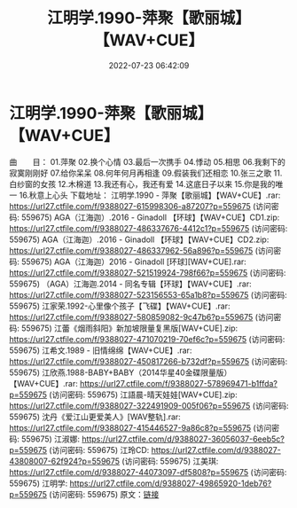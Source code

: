 ﻿---
title: 江明学.1990-萍聚【歌丽城】【WAV+CUE】
date: 2022-07-23 06:42:09
categories: WAV车载音乐、镜像
tags: 华语中文
---
# 江明学.1990-萍聚【歌丽城】【WAV+CUE】

曲　　目：
01.萍聚
02.换个心情
03.最后一次携手
04.悸动
05.相思
06.我剩下的寂寞刚刚好
07.给你呆呆
08.何年何月再相逢
09.假装我们还相恋
10.张三之歌
11.白纱窗的女孩
12.木棉道
13.我还有心，我还有爱
14.这底日子以来
15.你是我的唯一
16.秋意上心头
下载地址：
江明学.1990 - 萍聚【歌丽城】【WAV+CUE】.rar: https://url27.ctfile.com/f/9388027-615998306-a87207?p=559675
(访问密码: 559675)
AGA（江海迦）.2016 - Ginadoll 【环球】【WAV+CUE】CD1.zip: https://url27.ctfile.com/f/9388027-486337676-4412c1?p=559675
(访问密码: 559675)
AGA（江海迦）.2016 - Ginadoll 【环球】【WAV+CUE】CD2.zip: https://url27.ctfile.com/f/9388027-486337962-56a896?p=559675
(访问密码: 559675)
AGA（江海迦）2016 - Ginadoll [环球][WAV+CUE].rar: https://url27.ctfile.com/f/9388027-521519924-798f66?p=559675
(访问密码: 559675)
（AGA）江海迦.2014 - 同名专辑【环球】【WAV+CUE】.rar: https://url27.ctfile.com/f/9388027-523156553-65a1b8?p=559675
(访问密码: 559675)
江家荣.1992-心里像个孩子【飞碟】【WAV+CUE】.rar: https://url27.ctfile.com/f/9388027-580859082-9c47b6?p=559675
(访问密码: 559675)
江蕾《烟雨斜阳》新加坡限量复黑版[WAV+CUE].zip: https://url27.ctfile.com/f/9388027-471070219-70ef6c?p=559675
(访问密码: 559675)
江希文.1989 - 旧情绵绵【WAV+CUE】.rar: https://url27.ctfile.com/f/9388027-450817266-b732df?p=559675
(访问密码: 559675)
江欣燕.1988-BABY+BABY（2014华星40金碟限量版）【WAV+CUE】.rar: https://url27.ctfile.com/f/9388027-578969471-b1ffda?p=559675
(访问密码: 559675)
江語晨-晴天娃娃[WAV+CUE].zip: https://url27.ctfile.com/f/9388027-322491909-005f06?p=559675
(访问密码: 559675)
沈丹《爱江山更爱美人》[WAV整轨].rar: https://url27.ctfile.com/f/9388027-415446527-9a86c8?p=559675
(访问密码: 559675)
江淑娜: https://url27.ctfile.com/d/9388027-36056037-6eeb5c?p=559675
(访问密码: 559675)
江玲CD: https://url27.ctfile.com/d/9388027-43808007-62f924?p=559675
(访问密码: 559675)
江美琪: https://url27.ctfile.com/d/9388027-44073097-df5808?p=559675
(访问密码: 559675)
江明学: https://url27.ctfile.com/d/9388027-49865920-1deb76?p=559675
(访问密码: 559675)
原文：[链接](https://blog.sina.com.cn/s/blog_1647c7e7601030yi2.html)
